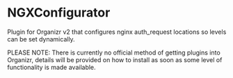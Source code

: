 # NGXConfigurator
Plugin for Organizr v2 that configures nginx auth_request locations so levels can be set dynamically.


PLEASE NOTE: There is currently no official method of getting plugins into Organizr, details will be provided on how to install as soon as some level of functionality is made available.
